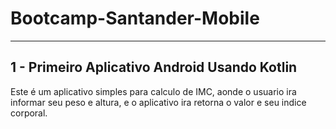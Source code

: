 # Bootcamp-Santander-Mobile

--------------------------------------------------------------------------------------------------------------------------------------------
1 - Primeiro Aplicativo Android Usando Kotlin
--------------------------------------------------------------------------------------------------------------------------------------------
Este é um aplicativo simples para calculo de IMC, aonde o usuario ira informar seu peso e altura, e o aplicativo ira retorna o valor e seu indice corporal.

